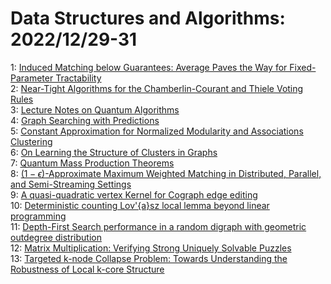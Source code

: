 # Data Structures and Algorithms: 2022/12/29-31  
1: [Induced Matching below Guarantees: Average Paves the Way for  Fixed-Parameter Tractability](https://doi.org/10.48550/arXiv.2212.13962)  
2: [Near-Tight Algorithms for the Chamberlin-Courant and Thiele Voting Rules](https://doi.org/10.48550/arXiv.2212.14173)  
3: [Lecture Notes on Quantum Algorithms](https://doi.org/10.48550/arXiv.2212.14205)  
4: [Graph Searching with Predictions](https://doi.org/10.48550/arXiv.2212.14220)  
5: [Constant Approximation for Normalized Modularity and Associations  Clustering](https://doi.org/10.48550/arXiv.2212.14334)  
6: [On Learning the Structure of Clusters in Graphs](https://doi.org/10.48550/arXiv.2212.14345)  
7: [Quantum Mass Production Theorems](https://doi.org/10.48550/arXiv.2212.14399)  
8: [$(1-\epsilon)$-Approximate Maximum Weighted Matching in Distributed,  Parallel, and Semi-Streaming Settings](https://doi.org/10.48550/arXiv.2212.14425)  
9: [A quasi-quadratic vertex Kernel for Cograph edge editing](https://doi.org/10.48550/arXiv.2212.14814)  
10: [Deterministic counting Lov\'{a}sz local lemma beyond linear programming](https://doi.org/10.48550/arXiv.2212.14847)  
11: [Depth-First Search performance in a random digraph with geometric  outdegree distribution](https://doi.org/10.48550/arXiv.2212.14865)  
12: [Matrix Multiplication: Verifying Strong Uniquely Solvable Puzzles](https://doi.org/10.48550/arXiv.2301.00074)  
13: [Targeted k-node Collapse Problem: Towards Understanding the Robustness  of Local k-core Structure](https://doi.org/10.48550/arXiv.2301.00108)  